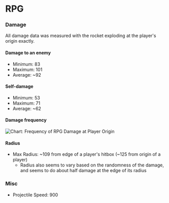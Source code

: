 # RPG

### Damage
All damage data was measured with the rocket exploding at the player's origin exactly.

#### Damage to an enemy
* Minimum: 83
* Maximum: 101
* Average: ~92

#### Self-damage
* Minimum: 53
* Maximum: 71
* Average: ~62

#### Damage frequency
![Chart: Frequency of RPG Damage at Player Origin](graphics/damage_frequency.png)

#### Radius
* Max Radius: ~109 from edge of a player's hitbox (~125 from origin of a player)
  - Radius also seems to vary based on the randomness of the damage, and seems to do about half damage at the edge of its radius

### Misc
* Projectile Speed: 900